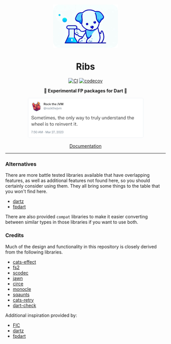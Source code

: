 
<div align="center">

![Ribs](https://raw.githubusercontent.com/cranst0n/ribs/main/.github/assets/logo.png)

# Ribs

[![CI](https://github.com/cranst0n/ribs/actions/workflows/ci.yml/badge.svg)](https://github.com/cranst0n/ribs/actions/workflows/ci.yml)
[![codecov](https://codecov.io/gh/cranst0n/ribs/branch/main/graph/badge.svg?token=12627T0AO0)](https://codecov.io/gh/cranst0n/ribs)

**🧪 Experimental FP packages for Dart 🧪**

[![Reinvent the Wheel](https://raw.githubusercontent.com/cranst0n/ribs/main/.github/assets/reinventing_the_wheel.png)](https://twitter.com/rockthejvm/status/1640320394438508545)


[Documentation](https://cranst0n.github.io/ribs/)

</div>

---

### Alternatives

There are more battle tested libraries available that have overlapping
features, as well as additional features not found here, so you should
certainly consider using them. They all bring some things to the table
that you won't find here.

* [dartz](https://github.com/spebbe/dartz)
* [fpdart](https://github.com/SandroMaglione/fpdart)

There are also provided `compat` libraries to make it easier converting between
similar types in those libraries if you want to use both.

### Credits

Much of the design and functionality in this repository is closely derived from
the following libraries.

* [cats-effect](https://github.com/typelevel/cats-effect)
* [fs2](https://github.com/typelevel/fs2)
* [scodec](https://github.com/scodec/scodec)
* [jawn](https://github.com/typelevel/jawn)
* [circe](https://github.com/circe/circe)
* [monocle](https://www.optics.dev/Monocle/)
* [sqaunts](https://github.com/typelevel/squants)
* [cats-retry](https://github.com/cb372/cats-retry)
* [dart-check](https://github.com/wigahluk/dart-check)

Additional inspiration provided by:

* [FIC](https://pub.dev/packages/fast_immutable_collections)
* [dartz](https://github.com/spebbe/dartz)
* [fpdart](https://github.com/SandroMaglione/fpdart)
